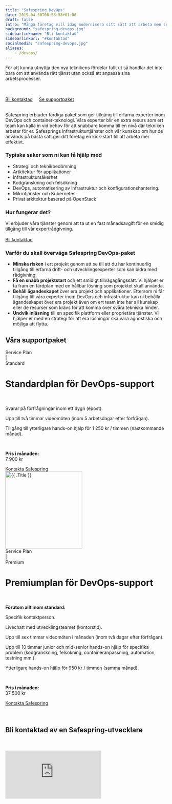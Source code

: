```yaml
---
title: "Safespring DevOps"
date: 2019-04-30T08:58:58+01:00
draft: false
intro: "Många företag vill idag modernisera sitt sätt att arbeta men ser ingen klar väg framåt. Safespring erbjuder färdiga paket för att snabbare kunna utnyttja molnet fullt ut."
background: "safespring-devops.jpg"
sidebarlinkname: "Bli kontaktad"
sidebarlinkurl: "#kontaktad"
socialmedia: "safespring-devops.jpg"
aliases:
    - /devops/
---
```


<div class="ingress"><p>För att kunna utnyttja den nya teknikens fördelar fullt ut så handlar det inte bara om att använda rätt tjänst utan också att anpassa sina arbetsprocesser.</p></div>

<br><br><a href="#kontaktad" id="button" style="margin:20px 20px 20px 0px;">Bli kontaktad</a><a href="#supportpaket" id="text-button" style="margin:20px 20px 20px 0px;">Se supportpaket</a><br><br>

Safespring erbjuder färdiga paket som ger tillgång till erfarna experter inom DevOps och container-teknologi. Våra experter blir en extra resurs som ert team kan kalla in vid behov för att snabbare komma till en nivå där tekniken arbetar för er. Safesprings infrastrukturtjänster och vår kunskap om hur de används på bästa sätt ger ditt företag en kick-start till att arbeta mer effektivt.

### Typiska saker som ni kan få hjälp med
- Strategi och teknikbedömning
- Artkitektur för applikationer
- Infrastruktursäkerhet
- Kodgranskning och felsökning
- DevOps, automatisering av infrastruktur och konfigurationshantering.
- Mikrotjänster och Kubernetes
- Privat arkitektur baserad på OpenStack

### Hur fungerar det?
Vi erbjuder våra tjänster genom att ta ut en fast månadsavgift för en smidig tillgång till vår expertrådgivning.
<br><br><a href="#kontaktad" id="text-button">Bli kontaktad</a>

### Varför du skall överväga Safespring DevOps-paket

- **Minska risken** i ert projekt genom att se till att du har kontinuerlig tillgång till erfarna drift- och utvecklingsexperter som kan bidra med rådgivning.
- **Få en snabb projektstart** och ett smidigt tillvägagångssätt. Vi hjälper er ta fram en färdplan med en hållbar lösning som projektet skall använda.
- **Behåll ägandeskapet** över era projekt och applikationer. Eftersom ni får tillgång till våra experter inom DevOps och infrastruktur kan ni behålla ägandeskapet över era projekt även om ert team inte har all kunskap eller de resurser som krävs för att komma över svåra tekniska hinder.
- **Undvik inlåsning** till en specifik plattform eller proprietära tjänster. Vi hjälper er med en strategi för att era lösningar ska vara agnostiska och möjliga att flytta.

<h2 id="supportpaket">Våra supportpaket</h2>
<div class="flexcontainer" style="align-items:baseline;justify-content:left;margin:0;">
  <div class="content-container">
    <div class="body my-2 p-relative bg-white shadow-1 blue-hover">
        <img src="/tjanster/images/safespring-standard-devops-support.jpg" alt="" class="d-block w-full">
  <div class="px-2 py-2">
    <div class="mb-0 small font-weight-medium text-uppercase text-muted lts-1px float-left" style="margin-right:5px;">
      Service Plan
    </div>
    <div class="mb-0 small font-weight-normal text-uppercase text-light-black lts-1px float-left" style="margin-right:5px;">
        |
    </div>
    <div class="mb-1 extra-small font-weight-medium text-uppercase text-light-black">
      Standard
    </div>
    <h1 class="ff-serif font-weight-light text-black card-heading mt-0 mb-1" style="line-height: 1.25;">
      Standardplan för DevOps-support
    </h1><br>
    <p>Svarar på förfrågningar inom ett dygn (epost).</p>
    <p>Upp till två timmar videomöten (inom 5 arbetsdagar efter förfrågan).</p>
    <p>Tillgång till ytterligare hands-on hjälp för  1 250 kr / timmen (nästkommande månad).</p>
    <br>
    <p class="mb-1 big">
      <b class="small">Pris i månaden:</b><br>
      7 900 kr
    </p>
  </div>
  <a href="#kontaktad" class="text-uppercase d-inline-block font-weight-medium lts-2px ml-2 mb-2 text-center styled-link ff-serif" id="text-button">
    Kontakta Safespring
  </a>
  </div>
</div>
<div class="content-container">
  <div class="body my-2 p-relative bg-white shadow-1 blue-hover">
      <img src="/tjanster/images/safespring-premium-devops-support.jpg" alt="{{ .Title }}" class="d-block w-full" style="height: 240px;">
<div class="px-2 py-2">
  <div class="mb-0 small font-weight-medium text-uppercase text-muted lts-1px float-left" style="margin-right:5px;">
    Service Plan
  </div>
  <div class="mb-0 small font-weight-normal text-uppercase text-light-black lts-1px float-left" style="margin-right:5px;">
      |
  </div>
  <div class="mb-1 extra-small font-weight-medium text-uppercase text-light-black">
    Premium
  </div>
  <h1 class="ff-serif font-weight-light text-black card-heading mt-0 mb-1" style="line-height: 1.25;">
    Premiumplan för DevOps-support
  </h1><br>
  <p class="extra-small"><b>Förutom allt inom standard:</b></p>
  <p>Specifik kontaktperson.</p>
  <p>Livechatt med utvecklings&shy;teamet (kontorstid).</p>
  <p>Upp till sex timmar videomöten i månaden (inom två dagar efter förfrågan).</p>
  <p>Upp till 10 timmar junior och mid-senior hands-on hjälp för specifika problem (kodgranskning, felsökning, containeranpassning, automation, testning mm.).</p>
  <p>Ytterligare hands-on hjälp för 950 kr / timmen (samma månad).</p>
  <br>
  <p class="mb-1 big">
    <b class="small">Pris i månaden:</b><br>
    37 500 kr
  </p>
</div>
<a href="#kontaktad" class="text-uppercase d-inline-block font-weight-medium lts-2px ml-2 mb-2 text-center styled-link ff-serif" id="text-button">
  Kontakta Safespring
</a>
</div>
</div>
</div>
<br><br>
<h2 id="kontaktad">Bli kontaktad av en Safespring-utvecklare</h2><br><br>

<iframe src="https://pages.upsales.com/9549u4061d542b5e64b06ac436bb899d071bf-frame" class="linked-form" style="border:0"></iframe>

<!--<script src="//twitter.github.io/typeahead.js/releases/latest/typeahead.bundle.js"></script>
<style>
  .twitter-typeahead .tt-hint{color:#195f8c}.twitter-typeahead .tt-menu{max-height:300px;overflow:auto;border:1px solid #195f8c;border-top:none;border-radius:0 0 25px 25px;width:298px;margin:-7px 0 0 -52px}.twitter-typeahead .tt-suggestion{background-color:#fafefe;padding:5px 10px;color:#323232}.tt-suggestion:first-child{margin:7px 0 0 0;padding-top:10px}.tt-suggestion:last-child{padding-bottom:20px}.twitter-typeahead .tt-suggestion:hover{background-color:#fafefe;color:#195f8c}
</style>
<script>
  jQuery(document).ready(function(){var t=null,a=jQuery("#up-client-name-input");if(a.length){var i=jQuery("<input type='hidden' name='Client.dunsNo' />"),e=jQuery("<b id='up-client-spinner' class='fa fa-refresh fa-spin' />");e.hide(),a.after(i),a.after(e),a.typeahead({hint:!0,highlight:!0,minLength:3},{name:"clients",limit:25,source:function(e,n,a){t&&clearTimeout(t),t=setTimeout(function(){$.ajax({type:"GET",url:"https://power.upsales.com/api/external/soliditet/clientSearch?name="+e,success:function(e){a(e.data)},error:function(e){}})},200)},templates:{suggestion:function(e){return"<div><div>"+e.name+"</div><span style='color: #323232; font-size: 10px;'>"+e.city+"</span></div>"}}}).bind("typeahead:autocompleted",function(e,n){a.typeahead("val",n.name),i.val(n.dunsNo),a.blur()}).bind("typeahead:select",function(e,n){a.typeahead("val",n.name),i.val(n.dunsNo)}).bind("typeahead:cursorchange",function(e,n){a.typeahead("val",n.name),i.val(n.dunsNo)}).on("typeahead:asyncrequest",function(){e.show()}).on("typeahead:asynccancel typeahead:asyncreceive",function(){e.hide()})}});
</script>
<form id="up-form" name="form_9549u4061d542b5e64b06ac436bb899d071bf" action="https://power.upsales.com/api/external/formSubmit" method="POST">
  <div class="form"><i class="fas fa-user-tie"></i>&nbsp;&nbsp;&nbsp;<input maxlength="512" type="text" name="Contact.name" required="required" placeholder="Ditt namn..."></div>
  <div class="form"><i class="fas fa-mobile-alt"></i>&nbsp;&nbsp;&nbsp;<input maxlength="512" type="text" name="Contact.cellPhone" required="required" placeholder="Mobiltelefon..."></div>
  <div class="form"><i class="fas fa-envelope"></i>&nbsp;&nbsp;&nbsp;<input maxlength="512" type="email" id="up-email-input" autocomplete="off" name="Contact.email" required="required" placeholder="E-mail..."></div>
  <div class="form"><i class="fas fa-briefcase"></i>&nbsp;&nbsp;&nbsp;<input maxlength="512" type="text" id="up-client-name-input" name="Client.name" required="required" placeholder="Företag..."></div>
	<!-- REQUIRED FIELDS --.>
  <input type="hidden" name="formCid" value="9549">
	<input type="hidden" name="formId" value="9549u4061d542b5e64b06ac436bb899d071bf">
	<input type="hidden" name="isFrame" value="false">
	<input type="text" value="" name="validation" style="display: none;">
	<!-- END OF REQUIRED FIELDS --.>
  <br>
	<p>Genom att skicka in formuläret godkänner du våra <a href="/dokument/personuppgiftshantering/" target="_blank">villkor</a>.</p>
  <br>
	<button type="submit" class="button">Skicka in</button>
</form>
<script>(function(){var form = document.getElementById("up-form");if(form) {form.addEventListener("submit", function(ev) {var button = ev.target.querySelector("button[type=submit]");if(button) {button.disabled = true;}});}})();</script>
-->
